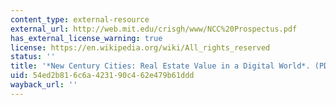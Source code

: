 ```yaml
---
content_type: external-resource
external_url: http://web.mit.edu/crisgh/www/NCC%20Prospectus.pdf
has_external_license_warning: true
license: https://en.wikipedia.org/wiki/All_rights_reserved
status: ''
title: '*New Century Cities: Real Estate Value in a Digital World*. (PDF)'
uid: 54ed2b81-6c6a-4231-90c4-62e479b61ddd
wayback_url: ''
---
```

